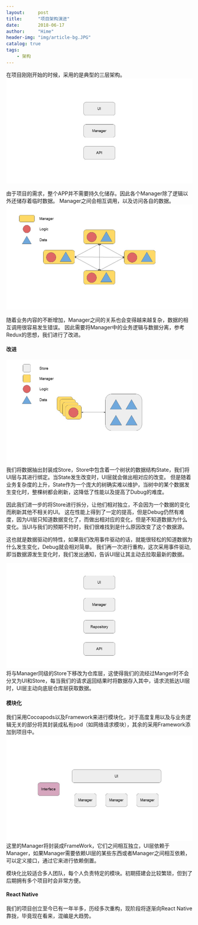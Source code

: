 ```yaml
---
layout:     post
title:      "项目架构演进"
date:       2018-06-17
author:     "Hime"
header-img: "img/article-bg.JPG"
catalog: true
tags:
    - 架构
---
```


在项目刚刚开始的时候，采用的是典型的三层架构。
![](/img/evolution/ppt1.JPG)

由于项目的需求，整个APP并不需要持久化储存。因此各个Manager除了逻辑以外还储存着临时数据。
Manager之间会相互调用，以及访问各自的数据。
![](/img/evolution/ppt2.JPG)

随着业务内容的不断增加，Manager之间的关系也会变得越来越复杂，数据的相互调用很容易发生错误。
因此需要将Manager中的业务逻辑与数据分离，参考Redux的思想，我们进行了改进。

#### 改进

![](/img/evolution/ppt3.JPG)
我们将数据抽出封装成Store，Store中包含着一个树状的数据结构State，我们将UI层与其进行绑定。当State发生改变时，UI层就会做出相对应的改变。
但是随着业务复杂度的上升，State作为一个庞大的树确实难以维护，当树中的某个数据发生变化时，整棵树都会刷新，这降低了性能以及提高了Dubug的难度。  

因此我们进一步的将Store进行拆分，让他们相对独立，不会因为一个数据的变化而刷新其他不相关的UI。
这在性能上得到了一定的提高，但是Debug仍然有难度，因为UI层只知道数据变化了，而做出相对应的变化，但是不知道数据为什么变化。当UI与我们的预期不符时，我们很难找到是什么原因改变了这个数据源。  

这也就是数据驱动的特性，如果我们改用事件驱动的话，就能很轻松的知道数据为什么发生变化，Debug就会相对简单。
我们再一次进行重构，这次采用事件驱动, 即当数据源发生变化时，我们发出通知，告诉UI层让其主动去拉取最新的数据。 

![](/img/evolution/ppt4.JPG)
将与Manager同级的Store下移改为仓库层，这使得我们的流经过Manger时不会分叉为UI和Store，每当我们的请求返回结果时将数据存入其中，请求流抵达UI层时，UI层主动向底层仓库层获取数据。

#### 模块化

我们采用Cocoapods以及Framework来进行模块化，对于高度复用以及与业务逻辑无关的部分将其封装成私有pod（如网络请求模块），其余的采用Framework添加到项目中。  
![](/img/evolution/ppt5.JPG)
这里的Manager将封装成FrameWork，它们之间相互独立，UI层依赖于Manager，如果Manager需要依赖UI层的某些东西或者Manager之间相互依赖，可以定义接口，通过它来进行依赖倒置。


模块化比较适合多人团队，每个人负责特定的模块。初期搭建会比较繁琐，但到了后期拥有多个项目时会非常方便。 

#### React Native

我们的项目创立至今已有一年半多，历经多次重构，现阶段将逐渐向React Native靠拢，毕竟现在看来，混编是大趋势。  
